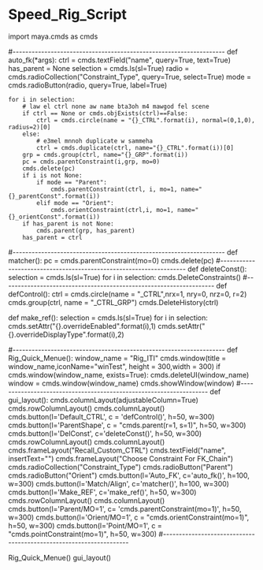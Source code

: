# Speed_Rig_Script
import maya.cmds as cmds

#-------------------------------------------------------------------
def auto_fk(*args):
    ctrl = cmds.textField("name", query=True, text=True)
    has_parent = None
    selection = cmds.ls(sl=True)
    radio = cmds.radioCollection("Constraint_Type", query=True, select=True)
    mode = cmds.radioButton(radio, query=True, label=True)
    
    for i in selection:
        # law el ctrl none aw name bta3oh m4 mawgod fel scene
        if ctrl == None or cmds.objExists(ctrl)==False:
            ctrl = cmds.circle(name = "{}_CTRL".format(i), normal=(0,1,0), radius=2)[0]
        else:
            # e3mel mnnoh duplicate w sammeha
            ctrl = cmds.duplicate(ctrl, name="{}_CTRL".format(i))[0]
        grp = cmds.group(ctrl, name="{}_GRP".format(i))
        pc = cmds.parentConstraint(i,grp, mo=0)
        cmds.delete(pc)
        if i is not None:
            if mode == "Parent":
                cmds.parentConstraint(ctrl, i, mo=1, name="{}_parentConst".format(i))
            elif mode == "Orient":
                cmds.orientConstraint(ctrl,i, mo=1, name="{}_orientConst".format(i))
        if has_parent is not None:
            cmds.parent(grp, has_parent)
        has_parent = ctrl
#-------------------------------------------------------------------
def matcher():
    pc = cmds.parentConstraint(mo=0)
    cmds.delete(pc)
#-------------------------------------------------------------------
def deleteConst():
    selection = cmds.ls(sl=True)
    for i in selection:
        cmds.DeleteConstraints()
#-------------------------------------------------------------------
def defControl():
    ctrl = cmds.circle(name = "_CTRL",nrx=1, nry=0, nrz=0, r=2)
    cmds.group(ctrl, name = "_CTRL_GRP")
    cmds.DeleteHistory(ctrl)

def make_ref():
    selection = cmds.ls(sl=True)
    for i in selection:
        cmds.setAttr("{}.overrideEnabled".format(i),1)
        cmds.setAttr("{}.overrideDisplayType".format(i),2)

#-------------------------------------------------------------------
def Rig_Quick_Menue():
    window_name = "Rig_ITI"
    cmds.window(title = window_name,iconName="winTest", height = 300,width = 300)
    if cmds.window(window_name, exists=True):
        cmds.deleteUI(window_name)
    window = cmds.window(window_name)
    cmds.showWindow(window)
#-------------------------------------------------------------------
def gui_layout():
    cmds.columnLayout(adjustableColumn=True)
    cmds.rowColumnLayout()
    cmds.columnLayout()
    cmds.button(l='Default_CTRL', c = 'defControl()', h=50, w=300)
    cmds.button(l='ParentShape', c = "cmds.parent(r=1, s=1)", h=50, w=300)
    cmds.button(l='DelConst', c='deleteConst()', h=50, w=300)
    cmds.rowColumnLayout()
    cmds.columnLayout()
    cmds.frameLayout("Recall_Custom_CTRL")
    cmds.textField("name", insertText="")
    cmds.frameLayout("Choose Constraint For FK_Chain")
    cmds.radioCollection("Constraint_Type")
    cmds.radioButton("Parent")
    cmds.radioButton("Orient")
    cmds.button(l='Auto_FK', c='auto_fk()', h=100, w=300)
    cmds.button(l='Match/Align', c='matcher()', h=100, w=300)
    cmds.button(l='Make_REF', c='make_ref()', h=50, w=300)
    cmds.rowColumnLayout()
    cmds.columnLayout()
    cmds.button(l='Parent/MO=1', c= 'cmds.parentConstraint(mo=1)', h=50, w=300)
    cmds.button(l='Orient/MO=1', c = "cmds.orientConstraint(mo=1)", h=50, w=300)
    cmds.button(l='Point/MO=1', c = "cmds.pointConstraint(mo=1)", h=50, w=300)
#-------------------------------------------------------------------

Rig_Quick_Menue()
gui_layout()
